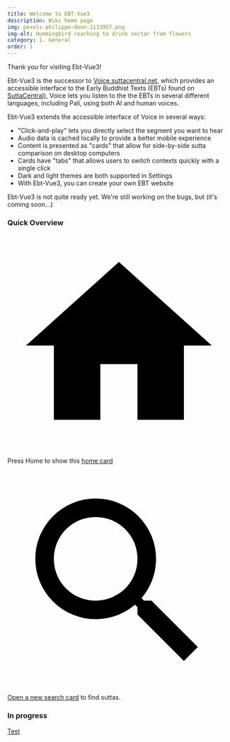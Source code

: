 ```yaml
---
title: Welcome to EBT-Vue3
description: Wiki home page
img: pexels-philippe-donn-1133957.png
img-alt: Hummingbird reaching to drink nectar from flowers
category: 1. General
order: 1
---
```


Thank you for visiting Ebt-Vue3!

Ebt-Vue3 is the successor to 
<a href="https://voice.suttacentral.net" target="_blank">Voice.suttacentral.net</a>,
which provides an accessible interface to the Early Buddhist Texts (EBTs) 
found on 
<a href="https://suttacentral.net" target="_blank">SuttaCentral</a>),
Voice lets you listen to the the EBTs in several different languages, 
including Pali, using both AI and human voices.

Ebt-Vue3 extends the accessible interface of Voice in several ways:

* "Click-and-play" lets you directly select the segment you want to hear
* Audio data is cached locally to provide a better mobile experience
* Content is presented as "cards" that allow for side-by-side sutta comparison on desktop computers
* Cards have "tabs" that allows users to switch contexts quickly with a single click
* Dark and light themes are both supported in Settings
* With Ebt-Vue3, you can create your own EBT website

Ebt-Vue3 is not quite ready yet. 
We're still working on the bugs, but (it's coming soon...)

### Quick Overview

<a href="/#/home/welcome" class="ebt-icon-btn v-btn v-btn--icon v-btn--round v-btn--router theme--dark v-size--default"><span class="v-btn__content"><span aria-hidden="true" class="v-icon notranslate theme--dark"><svg xmlns="http://www.w3.org/2000/svg" viewBox="0 0 24 24" role="img" aria-hidden="true" class="v-icon__svg"><path d="M10,20V14H14V20H19V12H22L12,3L2,12H5V20H10Z"></path></svg></span></span></a> Press Home to show this [home card](/) 

<a href="#/search" class="ebt-icon-btn v-btn v-btn--icon v-btn--round v-btn--router theme--dark v-size--default"><span class="v-btn__content"><span aria-hidden="true" class="v-icon notranslate theme--dark"><svg xmlns="http://www.w3.org/2000/svg" viewBox="0 0 24 24" role="img" aria-hidden="true" class="v-icon__svg"><path d="M9.5,3A6.5,6.5 0 0,1 16,9.5C16,11.11 15.41,12.59 14.44,13.73L14.71,14H15.5L20.5,19L19,20.5L14,15.5V14.71L13.73,14.44C12.59,15.41 11.11,16 9.5,16A6.5,6.5 0 0,1 3,9.5A6.5,6.5 0 0,1 9.5,3M9.5,5C7,5 5,7 5,9.5C5,12 7,14 9.5,14C12,14 14,12 14,9.5C14,7 12,5 9.5,5Z"></path></svg></span></span></a> 
[Open a new search card](#/search) to find suttas. 

### In progress

[Test](#/home/dev/test)
